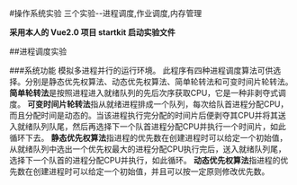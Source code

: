 #操作系统实验
三个实验--进程调度,作业调度,内存管理

**采用本人的 Vue2.0 项目 startkit 启动实验文件**


##进程调度实验

###系统功能
模拟多进程并行的运行环境。
此程序有四种进程调度算法可供选择。分别是静态优先权算法、动态优先权算法、简单轮转法和可变时间片轮转法。
**简单轮转法**是按照进程进入就绪队列的先后次序获取CPU，它是一种非剥夺式调度。
**可变时间片轮转法**指从就绪进程排成一个队列，每次给队首进程分配CPU，而且分配时间是动态的。当该进程执行完分配的时间片后便剥夺其CPU并将其送入就绪队列队尾，然后再选择下一个队首进程分配CPU并执行一个时间片，如此循环下去。
**静态优先权算法**指进程的优先数在创建进程时可以给定一个初始值，从就绪队列中选出一个优先权最大的进程分配CPU执行完后，送入就绪队列尾，选择下一个队首的进程分配CPU并执行，如此循环。
**动态优先权算法**指进程的优先数在创建进程时可以给定一个初始值，并且可以按一定原则修改优先数。